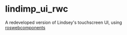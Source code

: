 # lindimp_ui_rwc
A redeveloped version of Lindsey's touchscreen UI, using [roswebcomponents](https://github.com/laurencejbelliott/roswebcomponents)
